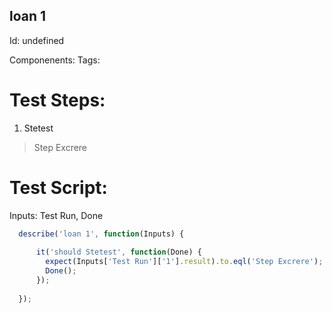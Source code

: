 loan 1
-----------

Id: undefined

Componenents:
Tags: 

Test Steps:
=============
1. Stetest
> Step Excrere


Test Script:
=============

Inputs: Test Run, Done

```javascript
  describe('loan 1', function(Inputs) {
    
      it('should Stetest', function(Done) {
        expect(Inputs['Test Run']['1'].result).to.eql('Step Excrere');
        Done();
      });
    
  });
```
